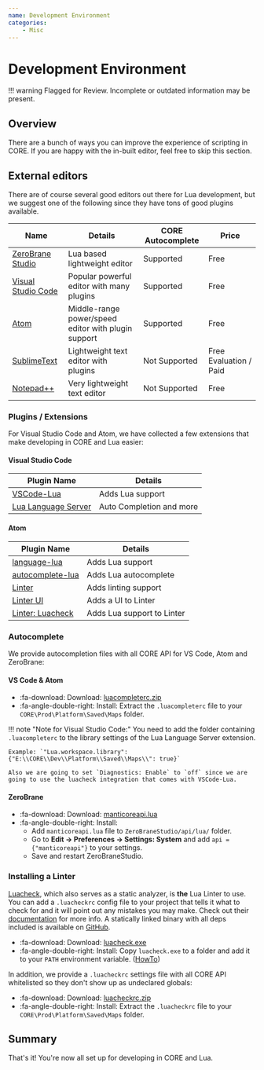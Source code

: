 ```yaml
---
name: Development Environment
categories:
    - Misc
---
```


# Development Environment

!!! warning
    Flagged for Review.
    Incomplete or outdated information may be present.

## Overview

There are a bunch of ways you can improve the experience of scripting in CORE. If you are happy with the in-built editor, feel free to skip this section.

## External editors

There are of course several good editors out there for Lua development, but we suggest one of the following since they have tons of good plugins available.

| Name                                                                    | Details                                             | CORE Autocomplete | Price                  |
| ----------------------------------------------------------------------- | --------------------------------------------------- | ----------------- | ---------------------- |
| [ZeroBrane Studio](https://studio.zerobrane.com/download?not-this-time) | Lua based lightweight editor                        | Supported         | Free                   |
| [Visual Studio Code](https://code.visualstudio.com/download)            | Popular powerful editor with many plugins           | Supported         | Free                   |
| [Atom](https://atom.io/)                                                | Middle-range power/speed editor with plugin support | Supported         | Free                   |
| [SublimeText](https://www.sublimetext.com/3)                            | Lightweight text editor with plugins                | Not Supported     | Free Evaluation / Paid |
| [Notepad++](https://notepad-plus-plus.org/)                             | Very lightweight text editor                        | Not Supported     | Free                   |

### Plugins / Extensions

For Visual Studio Code and Atom, we have collected a few extensions that make developing in CORE and Lua easier:

#### Visual Studio Code

| Plugin Name                                                                            | Details                  |
| -------------------------------------------------------------------------------------- | ------------------------ |
| [VSCode-Lua](https://marketplace.visualstudio.com/items?itemName=trixnz.vscode-lua)    | Adds Lua support         |
| [Lua Language Server](https://marketplace.visualstudio.com/items?itemName=sumneko.lua) | Auto Completion and more |

#### Atom

| Plugin Name                                                   | Details                    |
| ------------------------------------------------------------- | -------------------------- |
| [language-lua](https://atom.io/packages/language-lua)         | Adds Lua support           |
| [autocomplete-lua](https://atom.io/packages/autocomplete-lua) | Adds Lua autocomplete      |
| [Linter](https://atom.io/packages/linter)                     | Adds linting support       |
| [Linter UI](https://atom.io/packages/linter-ui-default)       | Adds a UI to Linter        |
| [Linter: Luacheck](https://atom.io/packages/linter-luacheck)  | Adds Lua support to Linter |

### Autocomplete

We provide autocompletion files with all CORE API for VS Code, Atom and ZeroBrane:

#### VS Code & Atom

* :fa-download: Download: <a title="External Editor Autocomplete" href="/assets/luacompleterc.zip">luacompleterc.zip</a>
* :fa-angle-double-right: Install: Extract the `.luacompleterc` file to your `CORE\Prod\Platform\Saved\Maps` folder.

!!! note "Note for Visual Studio Code:"
    You need to add the folder containing `.luacompleterc` to the library settings of the Lua Language Server extension.

    Example: `"Lua.workspace.library": {"E:\\CORE\\Dev\\Platform\\Saved\\Maps\\": true}`

    Also we are going to set `Diagnostics: Enable` to `off` since we are going to use the luacheck integration that comes with VSCode-Lua.

#### ZeroBrane

* :fa-download: Download: <a title="External Editor Autocomplete" href="/assets/manticoreapi.lua">manticoreapi.lua</a>
* :fa-angle-double-right: Install:
  * Add `manticoreapi.lua` file to `ZeroBraneStudio/api/lua/` folder.
  * Go to **Edit -> Preferences -> Settings: System** and add `api = {"manticoreapi"}` to your settings.
  * Save and restart ZeroBraneStudio.

### Installing a Linter

[Luacheck](https://github.com/mpeterv/luacheck), which also serves as a static analyzer, is **the** Lua Linter to use. You can add a `.luacheckrc` config file to your project that tells it what to check for and it will point out any mistakes you may make. Check out their [documentation](https://luacheck.readthedocs.io/en/stable/) for more info. A statically linked binary with all deps included is available on [GitHub](https://github.com/mpeterv/luacheck/releases/).

* :fa-download: Download: <a title="Luacheck" href="https://github.com/mpeterv/luacheck/releases/download/0.23.0/luacheck.exe">luacheck.exe</a>
* :fa-angle-double-right: Install: Copy `luacheck.exe` to a folder and add it to your `PATH` environment variable. ([HowTo](https://www.architectryan.com/2018/03/17/add-to-the-path-on-windows-10/))

In addition, we provide a `.luacheckrc` settings file with all CORE API whitelisted so they don't show up as undeclared globals:

* :fa-download: Download: <a title=".luacheckrc" href="/assets/luacheckrc.zip">luacheckrc.zip</a>
* :fa-angle-double-right: Install: Extract the `.luacheckrc` file to your `CORE\Prod\Platform\Saved\Maps` folder.

## Summary

That's it! You're now all set up for developing in CORE and Lua.
